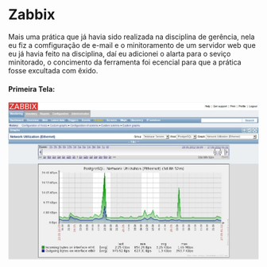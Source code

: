 <h1>Zabbix</h1>

Mais uma prática que já havia sido realizada na disciplina de gerência, nela eu fiz a comfiguração de e-mail
e o minitoramento de um servidor web que eu já havia feito na disciplina, daí eu adicionei o alarta para o seviço minitorado, o
concimento da ferramenta foi ecencial para que a prática fosse excultada com êxido.

#### Primeira Tela:

![imagem1](imagem.jpg)
